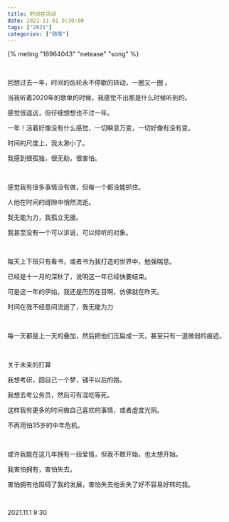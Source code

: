 ```yaml
---
title: 时间在流动
date: 2021-11-01 9:30:00
tags: ["2021"]
categories: ["随笔"]
---
```


{% meting "16964043" "netease" "song" %}

</br>

回想过去一年，时间的齿轮永不停歇的转动，一圈又一圈 。

当我听着2020年的歌单的时候，我感觉不出那是什么时候听到的。

感觉很遥远，但仔细想想也不过一年。

一年！活着好像没有什么感觉，一切瞬息万变，一切好像有没有变。

时间的尺度上，我太渺小了。

我感到很孤独，很无助，很害怕。

<!--more-->
</br>

感觉我有很多事情没有做，但每一个都没能抓住。

人他在时间的缝隙中悄然流逝。

我无能为力，我孤立无援。

我甚至没有一个可以诉说，可以倾听的对象。

</br>

每天上下班只有看书，或者书为我打造的世界中，勉强喘息。

已经是十一月的深秋了，说明这一年已经快要结束。

可是这一年的伊始，我还是历历在目啊，仿佛就在昨天。

时间在我不经意间流逝了，我无能为力

</br>

每一天都是上一天的叠加，然后把他们压扁成一天，甚至只有一道微弱的痕迹。

</br>

关于未来的打算

我想考研，圆自己一个梦，铺平以后的路。

我想去考公务员，然后可有混吃等死。

这样我有更多的时间做自己喜欢的事情，或者虚度光阴。

不再用怕35岁的中年危机。

</br>

或许我能在这几年拥有一段爱情，但我不敢开始，也太想开始。

我害怕拥有，害怕失去。

害怕拥有他阻碍了我的发展，害怕失去他丢失了好不容易好转的我。

</br>

2021.11.1 9:30
